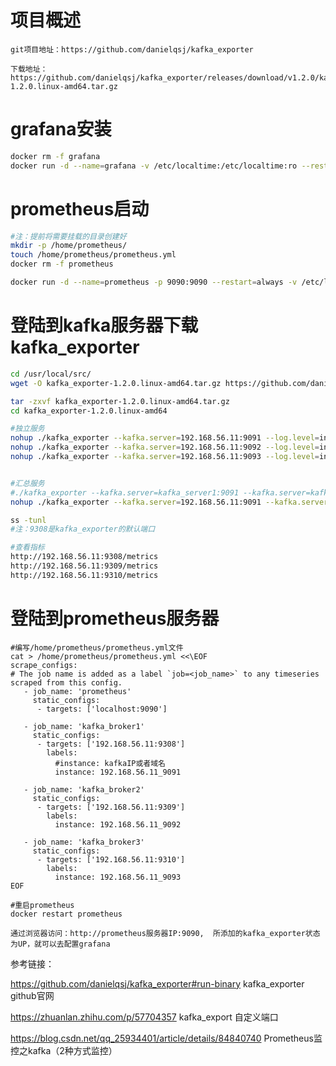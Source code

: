 # 项目概述
```
git项目地址：https://github.com/danielqsj/kafka_exporter

下载地址： https://github.com/danielqsj/kafka_exporter/releases/download/v1.2.0/kafka_exporter-1.2.0.linux-amd64.tar.gz

```

# grafana安装

```bash
docker rm -f grafana
docker run -d --name=grafana -v /etc/localtime:/etc/localtime:ro --restart=always -p 3000:3000 grafana/grafana
```

# prometheus启动

```bash
#注：提前将需要挂载的目录创建好
mkdir -p /home/prometheus/
touch /home/prometheus/prometheus.yml
docker rm -f prometheus

docker run -d --name=prometheus -p 9090:9090 --restart=always -v /etc/localtime:/etc/localtime:ro  -v /home/prometheus/prometheus.yml:/etc/prometheus/prometheus.yml  prom/prometheus
```

# 登陆到kafka服务器下载kafka_exporter

```bash
cd /usr/local/src/
wget -O kafka_exporter-1.2.0.linux-amd64.tar.gz https://github.com/danielqsj/kafka_exporter/releases/download/v1.2.0/kafka_exporter-1.2.0.linux-amd64.tar.gz

tar -zxvf kafka_exporter-1.2.0.linux-amd64.tar.gz
cd kafka_exporter-1.2.0.linux-amd64

#独立服务
nohup ./kafka_exporter --kafka.server=192.168.56.11:9091 --log.level=info >> kafka_exporter1.log --web.listen-address=:9308 &
nohup ./kafka_exporter --kafka.server=192.168.56.11:9092 --log.level=info >> kafka_exporter2.log --web.listen-address=:9309 &
nohup ./kafka_exporter --kafka.server=192.168.56.11:9093 --log.level=info >> kafka_exporter3.log --web.listen-address=:9310 &


#汇总服务
#./kafka_exporter --kafka.server=kafka_server1:9091 --kafka.server=kafka_server2:9092 ...&  支持多个kafka_server
nohup ./kafka_exporter --kafka.server=192.168.56.11:9091 --kafka.server=192.168.56.11:9092 --kafka.server=192.168.56.11:9093 &

ss -tunl
#注：9308是kafka_exporter的默认端口

#查看指标
http://192.168.56.11:9308/metrics
http://192.168.56.11:9309/metrics
http://192.168.56.11:9310/metrics
```

# 登陆到prometheus服务器

```
#编写/home/prometheus/prometheus.yml文件
cat > /home/prometheus/prometheus.yml <<\EOF
scrape_configs:
# The job name is added as a label `job=<job_name>` to any timeseries scraped from this config.
   - job_name: 'prometheus'
     static_configs:
      - targets: ['localhost:9090']

   - job_name: 'kafka_broker1'
     static_configs:
      - targets: ['192.168.56.11:9308']
        labels:
          #instance: kafkaIP或者域名
          instance: 192.168.56.11_9091

   - job_name: 'kafka_broker2'
     static_configs:
      - targets: ['192.168.56.11:9309']
        labels:
          instance: 192.168.56.11_9092

   - job_name: 'kafka_broker3'
     static_configs:
      - targets: ['192.168.56.11:9310']
        labels:
          instance: 192.168.56.11_9093
EOF

#重启prometheus
docker restart prometheus
```

`通过浏览器访问：http://prometheus服务器IP:9090,  所添加的kafka_exporter状态为UP，就可以去配置grafana`


参考链接：

https://github.com/danielqsj/kafka_exporter#run-binary   kafka_exporter github官网

https://zhuanlan.zhihu.com/p/57704357   kafka_export 自定义端口

https://blog.csdn.net/qq_25934401/article/details/84840740   Prometheus监控之kafka（2种方式监控）


